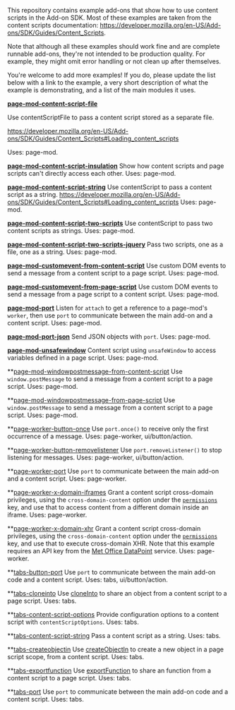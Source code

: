 
This repository contains example add-ons that show how to use content scripts in the Add-on SDK.
Most of these examples are taken from the content scripts documentation: https://developer.mozilla.org/en-US/Add-ons/SDK/Guides/Content_Scripts.

Note that although all these examples should work fine and are complete runnable add-ons, they're not intended to be production quality. For example, they might omit error handling or not clean up after themselves.

You're welcome to add more examples! If you do, please update the list below with a link to the example, a very short description of what the example is demonstrating, and a list of the main modules it uses.

**[page-mod-content-script-file](page-mod-content-script-file)**

Use contentScriptFile to pass a content script stored as a separate file.

https://developer.mozilla.org/en-US/Add-ons/SDK/Guides/Content_Scripts#Loading_content_scripts

Uses: page-mod.

**[page-mod-content-script-insulation](page-mod-content-script-insulation)**
Show how content scripts and page scripts can't directly access each other.
Uses: page-mod.

**[page-mod-content-script-string](page-mod-content-script-string)**
Use contentScript to pass a content script as a string.
https://developer.mozilla.org/en-US/Add-ons/SDK/Guides/Content_Scripts#Loading_content_scripts
Uses: page-mod.

**[page-mod-content-script-two-scripts](page-mod-content-script-two-scripts)**
Use contentScript to pass two content scripts as strings.
Uses: page-mod.

**[page-mod-content-script-two-scripts-jquery](page-mod-content-script-two-scripts-jquery)**
Pass two scripts, one as a file, one as a string.
Uses: page-mod.

**[page-mod-customevent-from-content-script](page-mod-customevent-from-content-script)**
Use custom DOM events to send a message from a content script to a page script.
Uses: page-mod.

**[page-mod-customevent-from-page-script](page-mod-customevent-from-page-script)**
Use custom DOM events to send a message from a page script to a content script.
Uses: page-mod.

**[page-mod-port](page-mod-port)**
Listen for `attach` to get a reference to a page-mod's `worker`, then use `port` to communicate between the main add-on and a content script.
Uses: page-mod.

**[page-mod-port-json](page-mod-port-json)**
Send JSON objects with `port`.
Uses: page-mod.

**[page-mod-unsafewindow](page-mod-unsafewindow)**
Content script using `unsafeWindow` to access variables defined in a page script.
Uses: page-mod.

**[page-mod-windowpostmessage-from-content-script](page-mod-windowpostmessage-from-content-script)
Use `window.postMessage` to send a message from a content script to a page script.
Uses: page-mod.

**[page-mod-windowpostmessage-from-page-script](page-mod-windowpostmessage-from-page-script)
Use `window.postMessage` to send a message from a content script to a page script.
Uses: page-mod.

**[page-worker-button-once](page-mod-windowpostmessage-from-page-script)
Use `port.once()` to receive only the first occurrence of a message.
Uses: page-worker, ui/button/action.

**[page-worker-button-removelistener](page-worker-button-removelistener)
Use `port.removeListener()` to stop listening for messages.
Uses: page-worker, ui/button/action.

**[page-worker-port](page-worker-port)
Use `port` to communicate between the main add-on and a content script.
Uses: page-worker.

**[page-worker-x-domain-iframes](page-worker-x-domain-iframes)
Grant a content script cross-domain privileges, using the `cross-domain-content` option under the [`permissions`](https://developer.mozilla.org/en-US/Add-ons/SDK/Tools/package_json#permissions) key, and use that to access content from a different domain inside an iframe.
Uses: page-worker.

**[page-worker-x-domain-xhr](page-worker-x-domain-xhr)
Grant a content script cross-domain privileges, using the `cross-domain-content` option under the [`permissions`](https://developer.mozilla.org/en-US/Add-ons/SDK/Tools/package_json#permissions) key, and use that to execute cross-domain XHR. Note that this example requires an API key from the [Met Office DataPoint](http://www.metoffice.gov.uk/datapoint) service.
Uses: page-worker.

**[tabs-button-port](tabs-button-port)
Use `port` to communicate between the main add-on code and a content script.
Uses: tabs, ui/button/action.

**[tabs-cloneinto](tabs-cloneinto)
Use [cloneInto](https://developer.mozilla.org/en-US/docs/Components.utils.cloneInto) to share an object from a content script to a page script.
Uses: tabs.

**[tabs-content-script-options](tabs-content-script-options)
Provide configuration options to a content script with `contentScriptOptions`.
Uses: tabs.

**[tabs-content-script-string](tabs-content-script-string)
Pass a content script as a string.
Uses: tabs.

**[tabs-createobjectin](tabs-createobjectin)
Use [createObjectIn](https://developer.mozilla.org/en-US/docs/Components.utils.createObjectIn) to create a new object in a page script scope, from a content script.
Uses: tabs.

**[tabs-exportfunction](tabs-exportfunction)
Use [exportFunction](https://developer.mozilla.org/en-US/docs/Components.utils.exportFunction) to share an function from a content script to a page script.
Uses: tabs.

**[tabs-port](tabs-port)
Use `port` to communicate between the main add-on code and a content script.
Uses: tabs.
